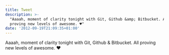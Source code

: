 ```yaml
---
title: Tweet
description: >-
  "Aaaah, moment of clarity tonight with Git, Github &amp; Bitbucket. All
  proving new levels of awesome. ♥"
date: '2012-09-19T21:09:35+01:00'
---
```

Aaaah, moment of clarity tonight with Git, Github &amp; Bitbucket. All proving new levels of awesome. ♥
